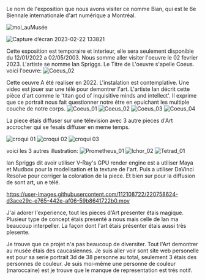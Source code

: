 Le nom de l'exposition que nous avons visiter ce nomme Bian, qui est le 6e Biennale internationale d'art numérique a Montréal.

![moi_auMusée](https://user-images.githubusercontent.com/112108722/220761165-79985ca9-cb4c-4f5e-9cdc-bcf71329aa81.png)
 

![Capture d’écran 2023-02-22 133821](https://user-images.githubusercontent.com/112108722/220742979-e3f0894d-8141-4733-a3de-8a22109e35e5.png)

Cette exposition est temporaire et interieur, elle sera seulement disponible du 12/01/2022 a 02/05/2003. 
Nous somme aller visiter l'oeuvre le 02 fevrier 2023. L'artiste se nomme Ian Spriggs. Le Titre de L'oeuvre s'apelle Coeus. 
voici l'oeuvre:
![Coeus_02](https://user-images.githubusercontent.com/112108722/220751226-526cd244-5ae3-4b9c-999a-8f291d993e9d.png)

Cette oeuvre A été realiser en 2022. L'instalation est contemplative. Une video est jouer sur une télé pour demontrer l'art. L'artiste Ian décrit cette pièce d'art comme le 'titan god of inquisitive minds and intellect'. Il exprime que ce portrait nous fait questionner notre étre en epulchant les multiple couche de notre corps. 
![Coeus_01](https://user-images.githubusercontent.com/112108722/220753776-a26f749a-90cd-4fae-abdb-037fb772f32f.png)
![Coeus_02](https://user-images.githubusercontent.com/112108722/220753786-d1373f5f-47cc-4197-adbc-18ebeb858a8f.png)
![Coeus_03](https://user-images.githubusercontent.com/112108722/220753797-0a7f50f2-0378-46f5-8a94-4c4325567d02.png)
![Coeus_04](https://user-images.githubusercontent.com/112108722/220753806-a0066e80-b14c-4527-969d-2801f8aa966f.png)

La piece étais diffuser sur une télevision avec 3 autre pieces d'Art accrocher qui se fesais diffuser en meme temps.


![croqui 01](https://user-images.githubusercontent.com/112108722/220755625-9366fedc-d7b7-4b83-9d98-da467c14d53a.png)
![croqui 02](https://user-images.githubusercontent.com/112108722/220755821-06390a1a-1f95-4d0e-8166-732f708c3305.png)
![croqui 03](https://user-images.githubusercontent.com/112108722/220755826-752bfab2-2375-46ea-b431-24bbbc3ccd29.png)

voici les 3 autres illustration:
![Prometheus_01](https://user-images.githubusercontent.com/112108722/220755760-124b465a-4700-4188-af3b-af97673197a6.png)
![Ichor_02](https://user-images.githubusercontent.com/112108722/220755655-5bec5ab1-91d3-41da-b415-8bb780144f57.png)
![Tetrad_01](https://user-images.githubusercontent.com/112108722/220755775-b95e5bf8-9035-43cb-8665-a9fd87e555bb.png)

Ian Spriggs dit avoir utiliser V-Ray's GPU render engine est a utiliser Maya et Mudbox pour la modelisation et la texture de l'art. Puis a utiliser DaVinci Resolve pour corriger la coloration de la piece. Et bien sur pour la diffusion de sont art, un e télé.

https://user-images.githubusercontent.com/112108722/220758624-d3ace29c-e765-442e-af06-59b8641722b0.mov

J'ai adorer l'experience, tout les pieces d'Art presenter étais magique. Plusieur type de concept étais presenté a nous mais celle de Ian ma beaucoup interpeller. La façon dont l'art étais présenter étais aussi très plesente. 

Je trouve que ce projet n'a pas beaucoup de diversiter. Tout l'Art demontrer au musée étais des caucasiennes. Je suis aller voir sont site web personelle est pour sa serie portrait 3d de 38 personne au total, seulement 3 étais des personnes de couleur. Je suis moi-même une personne de couleur (maroccaine) est je trouve que le manque de representation est trés notif. 



